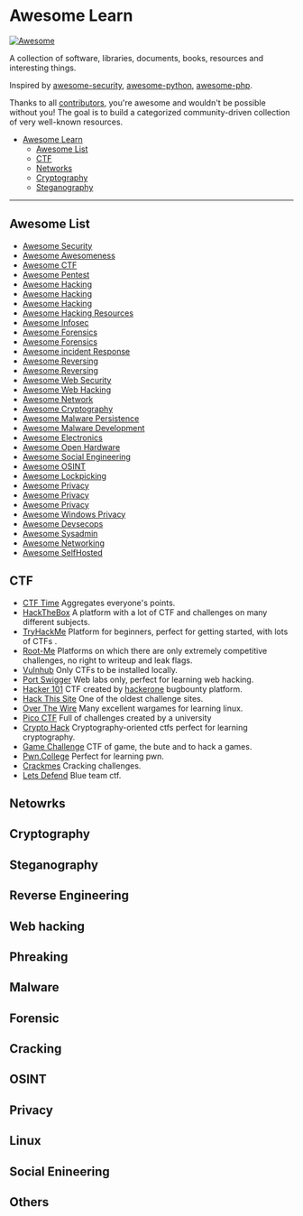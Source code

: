 # Awesome Learn

[![Awesome](https://cdn.rawgit.com/sindresorhus/awesome/d7305f38d29fed78fa85652e3a63e154dd8e8829/media/badge.svg)](https://github.com/sindresorhus/awesome)

A collection of software, libraries, documents, books, resources and interesting things.

Inspired by [awesome-security](https://github.com/sbilly/awesome-security/), [awesome-python](https://github.com/vinta/awesome-python), [awesome-php](https://github.com/ziadoz/awesome-php).

Thanks to all [contributors](https://github.com/uGEovAlE/Awesome-Learn/graphs/contributors), you're awesome and wouldn't be possible without you! The goal is to build a categorized community-driven collection of very well-known resources.

- [Awesome Learn](#awesome-learn)
  - [Awesome List](#awesome-list)
  - [CTF](#ctf)
  - [Networks](#networks)
  - [Cryptography](#cryptography)
  - [Steganography](#steganography)


------

## Awesome List
  - [Awesome Security](https://github.com/sbilly/awesome-security/)
  - [Awesome Awesomeness](https://github.com/bayandin/awesome-awesomeness)
  - [Awesome CTF](https://github.com/apsdehal/awesome-ctf)
  - [Awesome Pentest](https://github.com/enaqx/awesome-pentest)
  - [Awesome Hacking](https://github.com/Hack-with-Github/Awesome-Hacking)
  - [Awesome Hacking](https://github.com/carpedm20/awesome-hacking)
  - [Awesome Hacking](https://github.com/jekil/awesome-hacking)
  - [Awesome Hacking Resources](https://github.com/vitalysim/Awesome-Hacking-Resources)
  - [Awesome Infosec](https://github.com/onlurking/awesome-infosec)
  - [Awesome Forensics](https://cugu.github.io/awesome-forensics/)
  - [Awesome Forensics](https://github.com/cugu/awesome-forensics)
  - [Awesome incident Response](https://github.com/meirwah/awesome-incident-response)
  - [Awesome Reversing](https://github.com/tylerha97/awesome-reversing)
  - [Awesome Reversing](https://github.com/ReversingID/Awesome-Reversing)
  - [Awesome Web Security](https://github.com/qazbnm456/awesome-web-security)
  - [Awesome Web Hacking](https://github.com/infoslack/awesome-web-hacking)
  - [Awesome Network](https://github.com/facyber/awesome-networking)
  - [Awesome Cryptography](https://github.com/sobolevn/awesome-cryptography)
  - [Awesome Malware Persistence](https://github.com/Karneades/awesome-malware-persistence)
  - [Awesome Malware Development](https://github.com/rootkit-io/awesome-malware-development)
  - [Awesome Electronics](https://github.com/kitspace/awesome-electronics)
  - [Awesome Open Hardware](https://github.com/delftopenhardware/awesome-open-hardware)
  - [Awesome Social Engineering](https://github.com/v2-dev/awesome-social-engineering)
  - [Awesome OSINT](https://github.com/jivoi/awesome-osint)
  - [Awesome Lockpicking](https://github.com/fabacab/awesome-lockpicking)
  - [Awesome Privacy](https://awesome-privacy.xyz/)
  - [Awesome Privacy](https://github.com/josehbez/awesome-privacy)
  - [Awesome Privacy](https://github.com/pluja/awesome-privacy)
  - [Awesome Windows Privacy](https://github.com/TemporalAgent7/awesome-windows-privacy)
  - [Awesome Devsecops](https://github.com/JakobTheDev/awesome-devsecops)
  - [Awesome Sysadmin](https://github.com/awesome-foss/awesome-sysadmin)
  - [Awesome Networking](https://github.com/nyquist/awesome-networking)
  - [Awesome SelfHosted](https://github.com/awesome-selfhosted/awesome-selfhosted)

## CTF
  - [CTF Time](https://ctftime.org/) Aggregates everyone's points.
  - [HackTheBox](https://www.hackthebox.com/) A platform with a lot of CTF and challenges on many different subjects. 
  - [TryHackMe](https://tryhackme.com/) Platform for beginners, perfect for getting started, with lots of CTFs .
  - [Root-Me](https://www.root-me.org) Platforms on which there are only extremely competitive challenges, no right to writeup and leak flags.
  - [Vulnhub](https://www.vulnhub.com/) Only CTFs to be installed locally.
  - [Port Swigger](https://portswigger.net/web-security/all-labs) Web labs only, perfect for learning web hacking.
  - [Hacker 101](https://ctf.hacker101.com/) CTF created by [hackerone](https://www.hackerone.com/) bugbounty platform.
  - [Hack This Site](https://www.hackthissite.org/) One of the oldest challenge sites.
  - [Over The Wire](https://overthewire.org/wargames/) Many excellent wargames for learning linux.
  - [Pico CTF](https://picoctf.org/) Full of challenges created by a university
  - [Crypto Hack](https://cryptohack.org/) Cryptography-oriented ctfs perfect for learning cryptography.
  - [Game Challenge](https://github.com/mrT4ntr4/CTF-Game-Challenges) CTF of game, the bute and to hack a games.
  - [Pwn.College](https://pwn.college/) Perfect for learning pwn.
  - [Crackmes](https://crackmes.one/) Cracking challenges.
  - [Lets Defend](https://letsdefend.io/) Blue team ctf.

  
## Netowrks

## Cryptography

## Steganography

## Reverse Engineering

## Web hacking

## Phreaking

## Malware

## Forensic

## Cracking

## OSINT

## Privacy

## Linux

## Social Enineering

## Others


